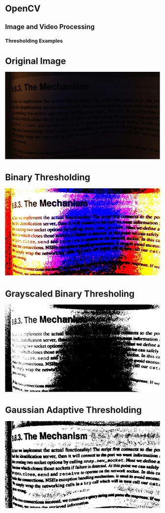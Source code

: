 # OpenCV
## Image and Video Processing 
### Thresholding Examples

# Original Image

![alt text](https://raw.githubusercontent.com/ritzdevp/OpenCV/master/original.jpg)

# Binary Thresholding

![alt text](https://raw.githubusercontent.com/ritzdevp/OpenCV/master/threshbinary.jpg)

# Grayscaled Binary Thresholing

![alt text](https://raw.githubusercontent.com/ritzdevp/OpenCV/master/threshbinarygrayscaled.jpg)

# Gaussian Adaptive Thresholding

![alt text](https://raw.githubusercontent.com/ritzdevp/OpenCV/master/gaussian_adaptivethresh.jpg)
